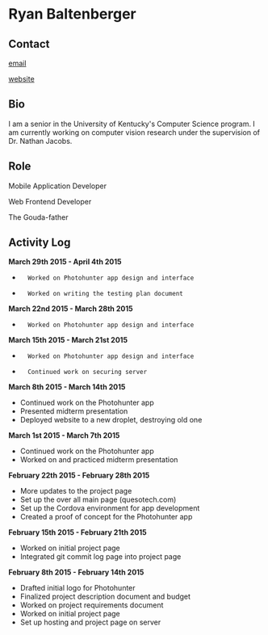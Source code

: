 Ryan Baltenberger
=================

Contact
-------

[email](mailto:ryan.baltenberger@uky.edu)

[website](http://baltenberger.com "Ryan's Webpage")

Bio
---

I am a senior in the University of Kentucky's Computer 
Science program.  I am currently working on computer vision
research under the supervision of Dr. Nathan Jacobs.

Role 
----

Mobile Application Developer

Web Frontend Developer

The Gouda-father

Activity Log
------------

**March 29th 2015 - April 4th 2015**

-		Worked on Photohunter app design and interface
-		Worked on writing the testing plan document

**March 22nd 2015 - March 28th 2015**

-		Worked on Photohunter app design and interface

**March 15th 2015 - March 21st 2015**

-		Worked on Photohunter app design and interface
-		Continued work on securing server

**March 8th 2015 - March 14th 2015**

-   Continued work on the Photohunter app
-   Presented midterm presentation
-   Deployed website to a new droplet, destroying old one

**March 1st 2015 - March 7th 2015**

-   Continued work on the Photohunter app
-   Worked on and practiced midterm presentation

**February 22th 2015 - February 28th 2015**

-   More updates to the project page
-   Set up the over all main page (quesotech.com)
-   Set up the Cordova environment for app development
-   Created a proof of concept for the Photohunter app

**February 15th 2015 - February 21th 2015**

-   Worked on initial project page
-   Integrated git commit log page into project page

**February 8th 2015 - February 14th 2015**

-   Drafted initial logo for Photohunter
-   Finalized project description document and budget
-   Worked on project requirements document
-   Worked on initial project page
-   Set up hosting and project page on server
